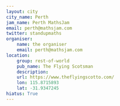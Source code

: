 ```yaml
---
layout: city                                           
city_name: Perth                                                               
jam_name: Perth MathsJam
email: perth@mathsjam.com
twitter: standupmaths
organiser:
    name: the organiser
    email: perth@mathsjam.com
location:
    group: rest-of-world
    pub_name: The Flying Scotsman
    description: 
    url: https://www.theflyingscotto.com/
    lon: 115.8715893
    lat: -31.9347245
hiatus: True
---
```

